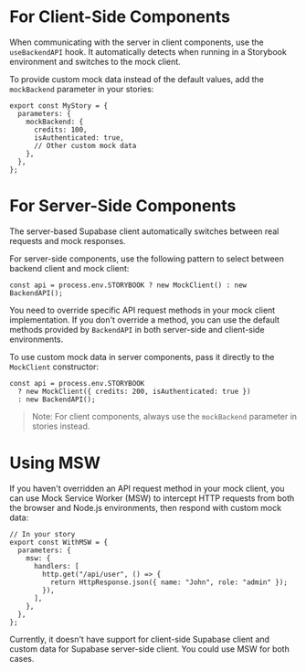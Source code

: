 # For Client-Side Components

When communicating with the server in client components, use the `useBackendAPI` hook. It automatically detects when running in a Storybook environment and switches to the mock client.

To provide custom mock data instead of the default values, add the `mockBackend` parameter in your stories:

```tsx
export const MyStory = {
  parameters: {
    mockBackend: {
      credits: 100,
      isAuthenticated: true,
      // Other custom mock data
    },
  },
};
```

# For Server-Side Components

The server-based Supabase client automatically switches between real requests and mock responses.

For server-side components, use the following pattern to select between backend client and mock client:

```tsx
const api = process.env.STORYBOOK ? new MockClient() : new BackendAPI();
```

You need to override specific API request methods in your mock client implementation. If you don't override a method, you can use the default methods provided by `BackendAPI` in both server-side and client-side environments.

To use custom mock data in server components, pass it directly to the `MockClient` constructor:

```tsx
const api = process.env.STORYBOOK
  ? new MockClient({ credits: 200, isAuthenticated: true })
  : new BackendAPI();
```

> Note: For client components, always use the `mockBackend` parameter in stories instead.

# Using MSW

If you haven't overridden an API request method in your mock client, you can use Mock Service Worker (MSW) to intercept HTTP requests from both the browser and Node.js environments, then respond with custom mock data:

```tsx
// In your story
export const WithMSW = {
  parameters: {
    msw: {
      handlers: [
        http.get("/api/user", () => {
          return HttpResponse.json({ name: "John", role: "admin" });
        }),
      ],
    },
  },
};
```

Currently, it doesn't have support for client-side Supabase client and custom data for Supabase server-side client. You could use MSW for both cases.
